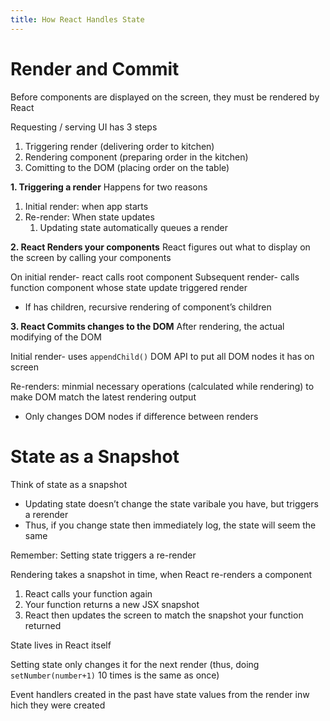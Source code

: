 ```yaml
---
title: How React Handles State
---
```



# Render and Commit
Before components are displayed on the screen, they must be rendered by React

Requesting / serving UI has 3 steps
1. Triggering render (delivering order to kitchen)
2. Rendering component (preparing order in the kitchen)
3. Comitting to the DOM (placing order on the table)


**1. Triggering a render**
Happens for two reasons
1. Initial render: when app starts
2. Re-render: When state updates
	1. Updating state automatically queues a render

**2. React Renders your components**
React figures out what to display on the screen by calling your components

On initial render- react calls root component
Subsequent render- calls function component whose state update triggered render
- If has children, recursive rendering of component’s children

**3. React Commits changes to the DOM**
After rendering, the actual modifying of the DOM

Initial render- uses `appendChild()` DOM API to put all DOM nodes it has on screen

Re-renders: minmial necessary operations (calculated while rendering) to make DOM match the latest rendering output
- Only changes DOM nodes if difference between renders


# State as a Snapshot
Think of state as a snapshot
- Updating state doesn’t change the state varibale you have, but triggers a rerender
- Thus, if you change state then immediately log, the state will seem the same


Remember: Setting state triggers a re-render

Rendering takes a snapshot in time, when React re-renders a component
1. React calls your function again
2. Your function returns a new JSX snapshot
3. React then updates the screen to match the snapshot your function returned

State lives in React itself

Setting state only changes it for the next render (thus, doing `setNumber(number+1)` 10 times is the same as once)

Event handlers created in the past have state values from the render inw hich they were created
